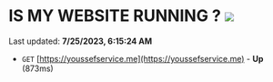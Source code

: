 # IS MY WEBSITE RUNNING ? [![](https://img.shields.io/static/v1?label=Sponsor&message=%E2%9D%A4&logo=GitHub&color=%23fe8e86)](https://github.com/sponsors/<username>)

Last updated: **7/25/2023, 6:15:24 AM**

- `GET` [https://youssefservice.me](https://youssefservice.me) - **Up** (873ms)
